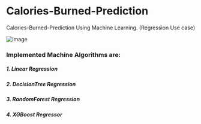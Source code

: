 # Calories-Burned-Prediction
Calories-Burned-Prediction Using Machine Learning. (Regression Use case)

![image](https://user-images.githubusercontent.com/69152112/210569997-d595252d-ea28-4f3c-935d-3141407cf8c7.png)

### Implemented Machine Algorithms are:

##### 1. Linear Regression

##### 2. DecisionTree Regression

##### 3. RandomForest Regression

##### 4. XGBoost Regressor
